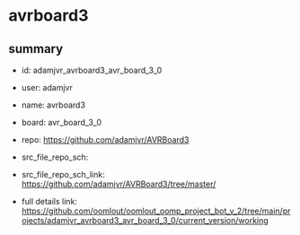 # avrboard3
 
## summary 
* id: adamjvr_avrboard3_avr_board_3_0
* user: adamjvr
* name: avrboard3
* board: avr_board_3_0
* repo: https://github.com/adamjvr/AVRBoard3



* src_file_repo_sch: 
* src_file_repo_sch_link: https://github.com/adamjvr/AVRBoard3/tree/master/
* full details link: https://github.com/oomlout/oomlout_oomp_project_bot_v_2/tree/main/projects/adamjvr_avrboard3_avr_board_3_0/current_version/working  






